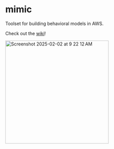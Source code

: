 # mimic

Toolset for building behavioral models in AWS. 

Check out the [wiki](https://github.com/networkearth/mimic/wiki)!

<img width="323" alt="Screenshot 2025-02-02 at 9 22 12 AM" src="https://github.com/user-attachments/assets/303466b5-1bce-4d78-a093-2b6e02eac79d" />
